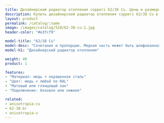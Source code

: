 ```yaml
---
title: Дизайнерский радиатор отопления copperi 62/38 Cu. Цены и размеры.
description: Купить дизайнерский радиатор отопления copperi 62/38 Cu в Москве по цене производителя.
layout: product
permalink: /catalog/:name
image: /images/catalog/510/62-38-cu-1.jpg
header-color: "#e3fcf9"

model-title: "62/38 Cu"
model-desc: "Сочетания и пропорции. Медная часть может быть шлифованной или полированной, с матовым или глянцевым покрытием. Стальная - окрашена в любой цвет по каталогу RAL."
model-h1: "Дизайнерский радиатор отопления"

weight: 40
product: 1

features:
- "Материал: медь + окрашенная сталь"
- "Цвет: медь + любой по RAL"
- "Матовый или глянцевый лак"
- "Подключение: боковое или нижнее"

related:
- anisotropia-cu
- 62-38-br
- anisotropia-v
---
```

